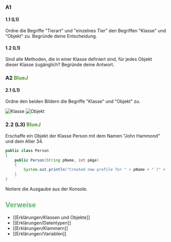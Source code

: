 ### A1
#### 1.1 (L1)
Ordne die Begriffe "Tierart" und "einzelnes Tier" den Begriffen "Klasse" und "Objekt" zu.
Begründe deine Entscheidung.
#### 1.2 (L1)
Sind alle Methoden, die in einer Klasse definiert sind, für jedes Objekt dieser Klasse zugänglich? Begründe deine Antwort.

### A2 <span style="color:#559933">BlueJ</span>
#### 2.1 (L1)
Ordne den beiden Bildern die Begriffe "Klasse" und "Objekt" zu.

![Klasse](https://user-images.githubusercontent.com/63197149/229370479-1dbca118-50f5-4bc2-a731-736c8ab47f83.png)
![Objekt](https://user-images.githubusercontent.com/63197149/229370511-54cce52b-6441-4410-a2e6-abd77a0355d0.png)


 
### 2.2 (L3) <span style="color:#559933">BlueJ</span>
Erschaffe ein Objekt der Klasse Person mit dem Namen "John Hammond" und dem Alter 34.
```Java
public class Person
{
	public Person(String pName, int pAge)
	{
		System.out.println("Created new profile for " + pName + " (" + pAge + ")");
	}
}
```
Notiere die Ausgaube aus der Konsole.

## <span style="color:#5ABA70">Verweise</span>
+ [[Erklärungen/Klassen und Objekte]]
+ [[Erklärungen/Datentypen]]
+ [[Erklärungen/Klammern]]
+ [[Erklärungen/Variablen]]
